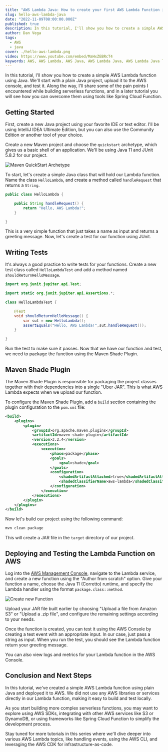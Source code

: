 ```yaml
---
title: "AWS Lambda Java: How to create your first AWS Lambda Function in Java"
slug: hello-aws-lambda-java
date: "2022-11-09T08:00:00.000Z"
published: true
description: In this tutorial, I'll show you how to create a simple AWS Lambda function using Java.
author: Dan Vega
tags:
  - AWS
  - java
cover: ./hello-aws-lambda.png
video: https://www.youtube.com/embed/MaHxZEBRcT4
keywords: AWS, AWS Lambda, AWS Java, AWS Lambda Java, AWS Lambda Java Tutorial, AWS Lambda Java Example, AWS Lambda Java Maven
---
```


In this tutorial, I'll show you how to create a simple AWS Lambda function using Java. We'll start with a plain Java project, upload it to the AWS console, and test it. Along the way, I'll share some of the pain points I encountered while building serverless functions, and in a later tutorial you will see how you can overcome them using tools like Spring Cloud Function.

## Getting Started

First, create a new Java project using your favorite IDE or text editor. I'll be using IntelliJ IDEA Ultimate Edition, but you can also use the Community Edition or another tool of your choice.

Create a new Maven project and choose the `quickstart` archetype, which gives us a basic shell of an application. We'll be using Java 11 and JUnit 5.8.2 for our project.

![Maven QuickStart Archetype](/images/blog/2022/11/09/maven-quickstart.png)

To start, let's create a simple Java class that will hold our Lambda function. Name the class `HelloLambda`, and create a method called `handleRequest` that returns a `String`.

```java
public class HelloLambda {

    public String handleRequest() {
        return "Hello, AWS Lambda!";
    }

}
```

This is a very simple function that just takes a name as input and returns a greeting message. Now, let's create a test for our function using JUnit.

## Writing Tests

It's always a good practice to write tests for your functions. Create a new test class called `HelloLambdaTest` and add a method named `shouldReturnHelloMessage`.

```java
import org.junit.jupiter.api.Test;

import static org.junit.jupiter.api.Assertions.*;

class HelloLambdaTest {

    @Test
    void shouldReturnHelloMessage() {
        var sut = new HelloLambda();
        assertEquals("Hello, AWS Lambda!",sut.handleRequest());
    }

}
```

Run the test to make sure it passes. Now that we have our function and test, we need to package the function using the Maven Shade Plugin.

## Maven Shade Plugin

The Maven Shade Plugin is responsible for packaging the project classes together with their dependencies into a single "Uber JAR". This is what AWS Lambda expects when we upload our function.

To configure the Maven Shade Plugin, add a `build` section containing the plugin configuration to the `pom.xml` file:

```xml
<build>
    <plugins>
        <plugin>
            <groupId>org.apache.maven.plugins</groupId>
            <artifactId>maven-shade-plugin</artifactId>
            <version>3.2.4</version>
            <executions>
                <execution>
                    <phase>package</phase>
                    <goals>
                        <goal>shade</goal>
                    </goals>
                    <configuration>
                        <shadedArtifactAttached>true</shadedArtifactAttached>
                        <shadedClassifierName>aws-lambda</shadedClassifierName>
                    </configuration>
                </execution>
            </executions>
        </plugin>
    </plugins>
</build>
```

Now let's build our project using the following command:

```bash
mvn clean package
```

This will create a JAR file in the `target` directory of our project.

## Deploying and Testing the Lambda Function on AWS

Log into the [AWS Management Console](https://console.aws.amazon.com/), navigate to the Lambda service, and create a new function using the "Author from scratch" option. Give your function a name, choose the Java 11 (Corretto) runtime, and specify the Lambda handler using the format `package.class::method`.

![Create new Function](/images/blog/2022/11/09/create-function.png)

Upload your JAR file built earlier by choosing "Upload a file from Amazon S3" or "Upload a .zip file", and configure the remaining settings according to your needs.

Once the function is created, you can test it using the AWS Console by creating a test event with an appropriate input. In our case, just pass a string as input. When you run the test, you should see the Lambda function return your greeting message.

You can also view logs and metrics for your Lambda function in the AWS Console.

## Conclusion and Next Steps

In this tutorial, we've created a simple AWS Lambda function using plain Java and deployed it to AWS. We did not use any AWS libraries or services directly in our Lambda function, making it easy to build and test locally.

As you start building more complex serverless functions, you may want to explore using AWS SDKs, integrating with other AWS services like S3 or DynamoDB, or using frameworks like Spring Cloud Function to simplify the development process.

Stay tuned for more tutorials in this series where we'll dive deeper into various AWS Lambda topics, like handling events, using the AWS CLI, and leveraging the AWS CDK for infrastructure-as-code.

